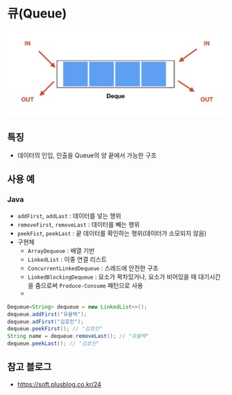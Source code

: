 # 큐(Queue)
![dequeue](./images/image014.png)

## 특징
- 데이터의 인입, 인출을 Queue의 양 끝에서 가능한 구조

## 사용 예
### Java
- `addFirst`, `addLast` : 데이터를 넣는 행위
- `removeFirst`, `removeLast` : 데이터를 빼는 행위
- `peekFist`, `peekLast` : 끝 데이터를 확인하는 행위(데이터가 소모되지 않음)
- 구현체
  - `ArrayDequeue` : 배열 기반
  - `LinkedList` : 이중 연결 리스트
  - `ConcurrentLinkedDequeue` : 스레드에 안전한 구조
  - `LinkedBlockingDequeue` : 요소가 꽉차있거나, 요소가 비어있을 때 대기시간을 줌으로써 `Produce-Consume` 패턴으로 사용
  - 

```java
Dequeue<String> dequeue = new LinkedList<>();
dequeue.addFirst("유율택");
dequeue.adFirst("김호인");
dequeue.peekFirst(); // "김호인"
String name = dequeue.removeLast(); // "유율택"
dequeue.peekLast(); // "김호인"
```

## 참고 블로그
- https://soft.plusblog.co.kr/24
